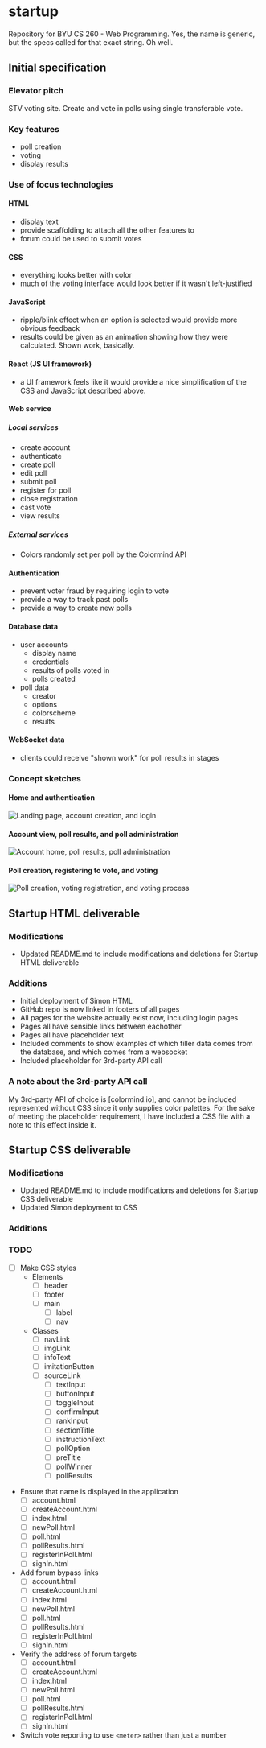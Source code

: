 # startup
Repository for BYU CS 260 - Web Programming.  Yes, the name is generic, but the specs called for that exact string.  Oh well.

## Initial specification
### Elevator pitch
STV voting site.  Create and vote in polls using single transferable vote.
### Key features
* poll creation
* voting
* display results
### Use of focus technologies
#### HTML
* display text
* provide scaffolding to attach all the other features to
* forum could be used to submit votes
#### CSS
* everything looks better with color
* much of the voting interface would look better if it wasn't left-justified
#### JavaScript
* ripple/blink effect when an option is selected would provide more obvious feedback
* results could be given as an animation showing how they were calculated.  Shown work, basically.
#### React (JS UI framework)
* a UI framework feels like it would provide a nice simplification of the CSS and JavaScript described above.
#### Web service
##### Local services
* create account
* authenticate
* create poll
* edit poll
* submit poll
* register for poll
* close registration
* cast vote
* view results
##### External services
* Colors randomly set per poll by the Colormind API
#### Authentication
* prevent voter fraud by requiring login to vote
* provide a way to track past polls
* provide a way to create new polls
#### Database data
* user accounts
  - display name
  - credentials
  - results of polls voted in
  - polls created
* poll data
  - creator
  - options
  - colorscheme
  - results
#### WebSocket data
* clients could receive "shown work" for poll results in stages
### Concept sketches
#### Home and authentication
![Landing page, account creation, and login](image-cache/home-and-auth.jpg)
#### Account view, poll results, and poll administration
![Account home, poll results, poll administration](image-cache/account-view.jpg "Account views")
#### Poll creation, registering to vote, and voting
![Poll creation, voting registration, and voting process](image-cache/poll-participation.jpg)

## Startup HTML deliverable
### Modifications
* Updated README.md to include modifications and deletions for Startup HTML deliverable
### Additions
* Initial deployment of Simon HTML
* GitHub repo is now linked in footers of all pages
* All pages for the website actually exist now, including login pages
* Pages all have sensible links between eachother
* Pages all have placeholder text
* Included comments to show examples of which filler data comes from the database, and which comes from a websocket
* Included placeholder for 3rd-party API call
### A note about the 3rd-party API call
My 3rd-party API of choice is [colormind.io], and cannot be included represented without CSS since it only supplies color palettes.  For the sake of meeting the placeholder requirement, I have included a CSS file with a note to this effect inside it.

## Startup CSS deliverable
### Modifications
* Updated README.md to include modifications and deletions for Startup CSS deliverable
* Updated Simon deployment to CSS
### Additions
### TODO
* [ ] Make CSS styles
	+ Elements
		- [ ] header
	  - [ ] footer
	  - [ ] main
		- [ ] label
		- [ ] nav
	+ Classes
	  - [ ] navLink
	  - [ ] imgLink
	  - [ ] infoText
	  - [ ] imitationButton
	  - [ ] sourceLink
		- [ ] textInput
		- [ ] buttonInput
		- [ ] toggleInput
		- [ ] confirmInput
		- [ ] rankInput
		- [ ] sectionTitle
		- [ ] instructionText
		- [ ] pollOption
		- [ ] preTitle
		- [ ] pollWinner
		- [ ] pollResults
* Ensure that name is displayed in the application
  - [ ] account.html
  - [ ] createAccount.html
  - [ ] index.html
  - [ ] newPoll.html
  - [ ] poll.html
  - [ ] pollResults.html
  - [ ] registerInPoll.html
  - [ ] signIn.html
* Add forum bypass links
  - [ ] account.html
  - [ ] createAccount.html
  - [ ] index.html
  - [ ] newPoll.html
  - [ ] poll.html
  - [ ] pollResults.html
  - [ ] registerInPoll.html
  - [ ] signIn.html
* Verify the address of forum targets
  - [ ] account.html
  - [ ] createAccount.html
  - [ ] index.html
  - [ ] newPoll.html
  - [ ] poll.html
  - [ ] pollResults.html
  - [ ] registerInPoll.html
  - [ ] signIn.html
* Switch vote reporting to use `<meter>` rather than just a number
